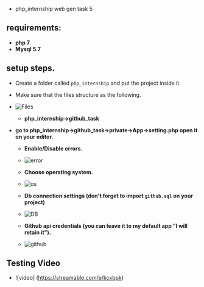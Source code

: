 * php_internship
web gen task 5 

## requirements:
  * **php 7**
  * **Mysql 5.7**
## setup steps.
 * Create a folder called ```php_internship``` and put the project inside it.
 * Make sure that the files structure as the following.
  * ![Files](https://i.ibb.co/6Hbc8mn/file-structure.png)
    * **php_internship->github_task**
 
 * **go to php_internship->github_task->private->App->setting.php open it on your editor.**
   
   * **Enable/Disable errors.**
    * ![error](https://i.ibb.co/xX2Lkfg/error-handler.png)
   * **Choose operating system.**
    * ![os](https://i.ibb.co/6YmSgdW/OS.png)
   * **Db connection settings (don't forget to import ```github.sql``` on your project)**
    * ![DB](https://i.ibb.co/ZWzhPfQ/db-connection.png)
    
   * **Github api credentials (you can leave it to my default app "I will retain it").** 
    * ![github](https://i.ibb.co/2tsskQ6/github.png)
    
  
 

## Testing Video
 * ![video] (https://streamable.com/e/kcxbpk)
